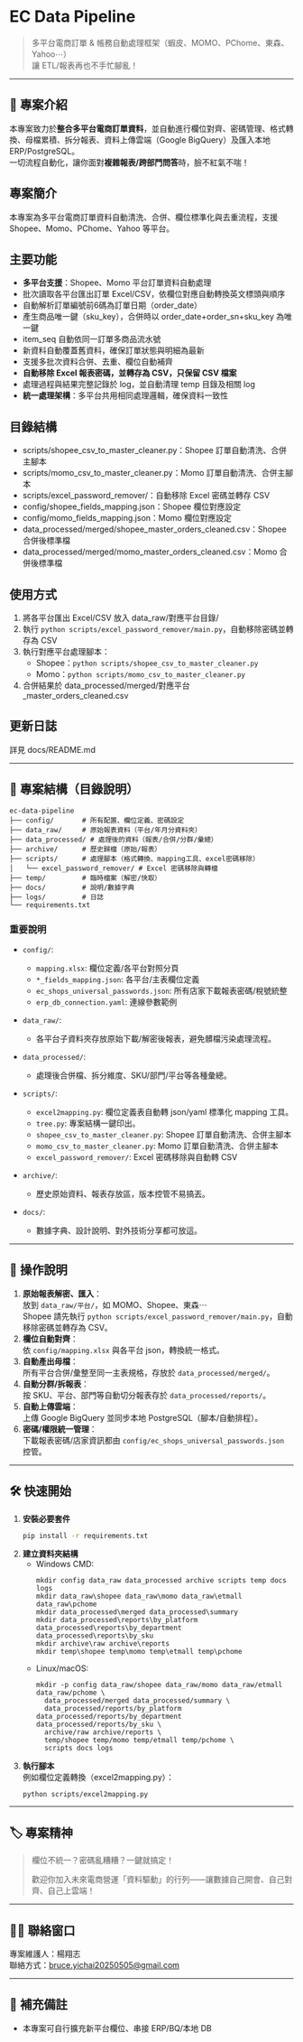 # EC Data Pipeline

> 多平台電商訂單 & 帳務自動處理框架（蝦皮、MOMO、PChome、東森、Yahoo⋯）  
> 讓 ETL/報表再也不手忙腳亂！

---

## 🚀 專案介紹

本專案致力於**整合多平台電商訂單資料**，並自動進行欄位對齊、密碼管理、格式轉換、母檔累積、拆分報表、資料上傳雲端（Google BigQuery）及匯入本地 ERP/PostgreSQL。  
一切流程自動化，讓你面對**複雜報表/跨部門問答**時，臉不紅氣不喘！

## 專案簡介
本專案為多平台電商訂單資料自動清洗、合併、欄位標準化與去重流程，支援 Shopee、Momo、PChome、Yahoo 等平台。

## 主要功能
- **多平台支援**：Shopee、Momo 平台訂單資料自動處理
- 批次讀取各平台匯出訂單 Excel/CSV，依欄位對應自動轉換英文標頭與順序
- 自動解析訂單編號前6碼為訂單日期（order_date）
- 產生商品唯一鍵（sku_key），合併時以 order_date+order_sn+sku_key 為唯一鍵
- item_seq 自動依同一訂單多商品流水號
- 新資料自動覆蓋舊資料，確保訂單狀態與明細為最新
- 支援多批次資料合併、去重、欄位自動補齊
- **自動移除 Excel 報表密碼，並轉存為 CSV，只保留 CSV 檔案**
- 處理過程與結果完整記錄於 log，並自動清理 temp 目錄及相關 log
- **統一處理架構**：多平台共用相同處理邏輯，確保資料一致性

## 目錄結構
- scripts/shopee_csv_to_master_cleaner.py：Shopee 訂單自動清洗、合併主腳本
- scripts/momo_csv_to_master_cleaner.py：Momo 訂單自動清洗、合併主腳本
- scripts/excel_password_remover/：自動移除 Excel 密碼並轉存 CSV
- config/shopee_fields_mapping.json：Shopee 欄位對應設定
- config/momo_fields_mapping.json：Momo 欄位對應設定
- data_processed/merged/shopee_master_orders_cleaned.csv：Shopee 合併後標準檔
- data_processed/merged/momo_master_orders_cleaned.csv：Momo 合併後標準檔

## 使用方式
1. 將各平台匯出 Excel/CSV 放入 data_raw/對應平台目錄/
2. 執行 `python scripts/excel_password_remover/main.py`，自動移除密碼並轉存為 CSV
3. 執行對應平台處理腳本：
   - Shopee：`python scripts/shopee_csv_to_master_cleaner.py`
   - Momo：`python scripts/momo_csv_to_master_cleaner.py`
4. 合併結果於 data_processed/merged/對應平台_master_orders_cleaned.csv

## 更新日誌
詳見 docs/README.md

---

## 📁 專案結構（目錄說明）

```
ec-data-pipeline
├── config/       # 所有配置、欄位定義、密碼設定
├── data_raw/     # 原始報表資料（平台/年月分資料夾）
├── data_processed/ # 處理後的資料（報表/合併/分群/彙總）
├── archive/      # 歷史歸檔（原始/報表）
├── scripts/      # 處理腳本（格式轉換、mapping工具、excel密碼移除）
│   └── excel_password_remover/ # Excel 密碼移除與轉檔
├── temp/         # 臨時檔案（解密/快取）
├── docs/         # 說明/數據字典
├── logs/         # 日誌
└── requirements.txt
```

### 重要說明  
- `config/`:  
  - `mapping.xlsx`: 欄位定義/各平台對照分頁  
  - `*_fields_mapping.json`: 各平台/主表欄位定義  
  - `ec_shops_universal_passwords.json`: 所有店家下載報表密碼/稅號統整  
  - `erp_db_connection.yaml`: 連線參數範例

- `data_raw/`:  
  - 各平台子資料夾存放原始下載/解密後報表，避免髒檔污染處理流程。

- `data_processed/`:  
  - 處理後合併檔、拆分維度、SKU/部門/平台等各種彙總。

- `scripts/`:  
  - `excel2mapping.py`: 欄位定義表自動轉 json/yaml 標準化 mapping 工具。  
  - `tree.py`: 專案結構一鍵印出。  
  - `shopee_csv_to_master_cleaner.py`: Shopee 訂單自動清洗、合併主腳本
  - `momo_csv_to_master_cleaner.py`: Momo 訂單自動清洗、合併主腳本
  - `excel_password_remover/`: Excel 密碼移除與自動轉 CSV

- `archive/`:  
  - 歷史原始資料、報表存放區，版本控管不易搞丟。

- `docs/`:  
  - 數據字典、設計說明、對外技術分享都可放這。

---

## 📝 操作說明

1. **原始報表解密、匯入**：  
   放到 `data_raw/平台/`，如 MOMO、Shopee、東森⋯  
   Shopee 請先執行 `python scripts/excel_password_remover/main.py`，自動移除密碼並轉存為 CSV。
2. **欄位自動對齊**：  
   依 `config/mapping.xlsx` 與各平台 json，轉換統一格式。
3. **自動產出母檔**：  
   所有平台合併/彙整至同一主表規格，存放於 `data_processed/merged/`。
4. **自動分群/拆報表**：  
   按 SKU、平台、部門等自動切分報表存於 `data_processed/reports/`。
5. **自動上傳雲端**：  
   上傳 Google BigQuery 並同步本地 PostgreSQL（腳本/自動排程）。
6. **密碼/權限統一管理**：  
   下載報表密碼/店家資訊都由 `config/ec_shops_universal_passwords.json` 控管。

---

## 🛠️ 快速開始

1. **安裝必要套件**  
   ```sh
   pip install -r requirements.txt
   ```
2. **建立資料夾結構**  
   - Windows CMD:
     ```
     mkdir config data_raw data_processed archive scripts temp docs logs
     mkdir data_raw\shopee data_raw\momo data_raw\etmall data_raw\pchome
     mkdir data_processed\merged data_processed\summary
     mkdir data_processed\reports\by_platform data_processed\reports\by_department data_processed\reports\by_sku
     mkdir archive\raw archive\reports
     mkdir temp\shopee temp\momo temp\etmall temp\pchome
     ```
   - Linux/macOS:
     ```
     mkdir -p config data_raw/shopee data_raw/momo data_raw/etmall data_raw/pchome \
       data_processed/merged data_processed/summary \
       data_processed/reports/by_platform data_processed/reports/by_department data_processed/reports/by_sku \
       archive/raw archive/reports \
       temp/shopee temp/momo temp/etmall temp/pchome \
       scripts docs logs
     ```
3. **執行腳本**  
   例如欄位定義轉換（excel2mapping.py）：
   ```
   python scripts/excel2mapping.py
   ```

---

## 🏷️ 專案精神

> 欄位不統一？密碼亂糟糟？一鍵就搞定！
>  
> 歡迎你加入未來電商營運「資料驅動」的行列——讓數據自己開會、自己對齊、自己上雲端！

---

## 🙋‍♂️ 聯絡窗口

專案維護人：楊翔志  
聯絡方式：bruce.yichai20250505@gmail.com

---

## 🔖 補充備註

- 本專案可自行擴充新平台欄位、串接 ERP/BQ/本地 DB